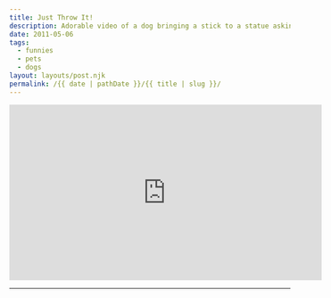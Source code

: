 ```yaml
---
title: Just Throw It!
description: Adorable video of a dog bringing a stick to a statue asking it to throw it.
date: 2011-05-06
tags: 
  - funnies
  - pets
  - dogs
layout: layouts/post.njk
permalink: /{{ date | pathDate }}/{{ title | slug }}/
---
```


<iframe class="youtube-video" width="560" height="315" src="https://www.youtube.com/embed/q8DiOthAKek" title="YouTube video player" frameborder="0" allow="accelerometer; autoplay; clipboard-write; encrypted-media; gyroscope; picture-in-picture; web-share" allowfullscreen></iframe>

---
